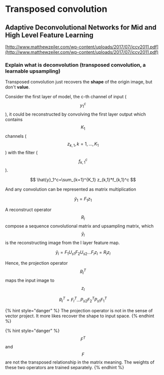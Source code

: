 # Transposed convolution

## Adaptive Deconvolutional Networks for Mid and High Level Feature Learning

[http://www.matthewzeiler.com/wp-content/uploads/2017/07/iccv2011.pdf](http://www.matthewzeiler.com/wp-content/uploads/2017/07/iccv2011.pdf)

### Explain what is deconvolution \(transposed convolution, a learnable upsampling\)

Transposed convolution just recovers the **shape** of the origin image, but don't **value**.

Consider the first layer of model, the c-th channel of input \($$y_1^c$$\), it could be reconstructed by convolving the first layer output which contains$$K_1$$channels \($$z_{k,1}, k=1,...,K_1$$\) with the filter \($$f^c_{k,1}$$\).

$$
\hat{y}_1^c=\sum_{k=1}^{K_1} z_{k,1}*f_{k,1}^c
$$

And any convolution can be represented as matrix multiplication

$$
\hat{y}_1 = F_1 z_1
$$

A reconstruct operator $$R_l$$ compose a sequence convolutional matrix and upsampling matrix, which $$\hat{y}_l$$ is the reconstructing image from the l layer feature map.

$$
\hat{y}_l=F_1U_{s1}F_2U_{s2}...F_lz_l=R_lz_l
$$

Hence, the projection operator $$R^T_l$$ maps the input image to $$z_l$$

$$
R^T_l=F_l^T...P_{s2}F_2^TP_{s1}F_1^T
$$

{% hint style="danger" %}
The projection operator is not in the sense of vector project. It more likes recover the shape to input space.
{% endhint %}

{% hint style="danger" %}
$$F^T$$ and $$F$$ are not the transposed relationship in the matrix meaning. The weights of these two operators are trained separately.
{% endhint %}

